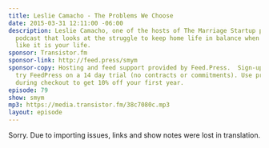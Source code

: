```yaml
---
title: Leslie Camacho - The Problems We Choose
date: 2015-03-31 12:11:00 -06:00
description: Leslie Camacho, one of the hosts of The Marriage Startup podcast - a
  podcast that looks at the struggle to keep home life in balance when work seems
  like it is your life.
sponsor: Transistor.fm
sponsor-link: http://feed.press/smym
sponsor-copy: Hosting and feed support provided by Feed.Press.  Sign-up today and
  try FeedPress on a 14 day trial (no contracts or commitments). Use promo code "smym"
  during checkout to get 10% off your first year.
episode: 79
show: smym
mp3: https://media.transistor.fm/38c7080c.mp3
layout: episode
---
```


Sorry. Due to importing issues, links and show notes were lost in translation.
